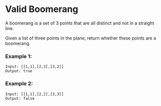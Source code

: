 # Valid Boomerang

A boomerang is a set of 3 points that are all distinct and not in a straight line.

Given a list of three points in the plane, return whether these points are a boomerang.

### Example 1:

```
Input: [[1,1],[2,3],[3,2]]
Output: true
```

### Example 2:
```
Input: [[1,1],[2,2],[3,3]]
Output: false
```
